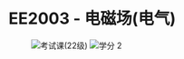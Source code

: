 # EE2003 - 电磁场(电气)

<div align="left">
<figure>
  <img alt="考试课(22级)" src="https://img.shields.io/badge/%E8%80%83%E8%AF%95%E8%AF%BE-red" >
  <img alt="学分 2" src="https://img.shields.io/badge/%E5%AD%A6%E5%88%86-2-moccasin">
</figure>
</div>